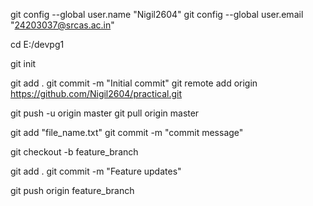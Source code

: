 git config --global user.name "Nigil2604"
git config --global user.email "24203037@srcas.ac.in"

cd E:/devpg1

git init

git add .
git commit -m "Initial commit"
git remote add origin https://github.com/Nigil2604/practical.git

git push -u origin master
git pull origin master

git add "file_name.txt"
git commit -m "commit message"

git checkout -b feature_branch

git add .
git commit -m "Feature updates"

git push origin feature_branch
